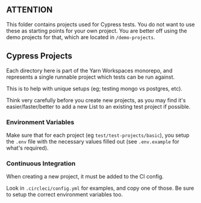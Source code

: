 ## ATTENTION

This folder contains projects used for Cypress tests. You do not want to use these as starting points for your own project. You are better off using the demo projects for that, which are located in `/demo-projects`.

## Cypress Projects

Each directory here is part of the Yarn Workspaces monorepo, and represents a single
runnable project which tests can be run against.

This is to help with unique setups (eg; testing mongo vs postgres, etc).

Think very carefully before you create new projects, as you may find it's
easier/faster/better to add a new List to an existing test project if possible.

### Environment Variables

Make sure that for each project (eg `test/test-projects/basic`), you setup the `.env` file
with the necessary values filled out (see `.env.example` for what's required).

### Continuous Integration

When creating a new project, it must be added to the CI config.

Look in `.circleci/config.yml` for examples, and copy one of those.
Be sure to setup the correct environment variables too.
